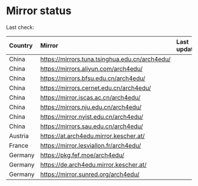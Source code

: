 <script src="./time.js"></script>
# Mirror status
Last check: <script type="text/javascript">localize(1738032476.649499);</script>

|Country|Mirror|Last update|
|:------|:-----|:----------|
|China|https://mirrors.tuna.tsinghua.edu.cn/arch4edu/|<script type="text/javascript">localize(1738003124);</script>|
|China|https://mirrors.aliyun.com/arch4edu/|<script type="text/javascript">localize(1738003124);</script>|
|China|https://mirrors.bfsu.edu.cn/arch4edu/|<script type="text/javascript">localize(1738003124);</script>|
|China|https://mirrors.cernet.edu.cn/arch4edu/|<script type="text/javascript">localize(1738003124);</script>|
|China|https://mirror.iscas.ac.cn/arch4edu/|<script type="text/javascript">localize(1737960168);</script>|
|China|https://mirrors.nju.edu.cn/arch4edu/|<script type="text/javascript">localize(1737960168);</script>|
|China|https://mirror.nyist.edu.cn/arch4edu/|<script type="text/javascript">localize(1737960168);</script>|
|China|https://mirrors.sau.edu.cn/arch4edu/|<script type="text/javascript">localize(1731653531);</script>|
|Austria|https://at.arch4edu.mirror.kescher.at/|<script type="text/javascript">localize(1738003124);</script>|
|France|https://mirror.lesviallon.fr/arch4edu/|<script type="text/javascript">localize(1737960168);</script>|
|Germany|https://pkg.fef.moe/arch4edu/|<script type="text/javascript">localize(1738003124);</script>|
|Germany|https://de.arch4edu.mirror.kescher.at/|<script type="text/javascript">localize(1738003124);</script>|
|Germany|https://mirror.sunred.org/arch4edu/|<script type="text/javascript">localize(1738003124);</script>|

<script src="./tablefilter/tablefilter.js"></script>
<script src="./table.js"></script>